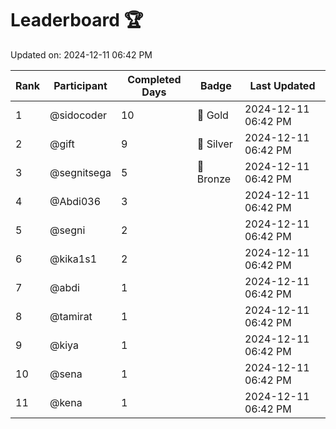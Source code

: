 # Leaderboard 🏆

Updated on: 2024-12-11 06:42 PM

| Rank | Participant       | Completed Days | Badge      | Last Updated         |
|------|-------------------|----------------|------------|----------------------|
| 1    | @sidocoder        | 10             | 🏅 Gold     | 2024-12-11 06:42 PM |
| 2    | @gift             | 9              | 🥈 Silver   | 2024-12-11 06:42 PM |
| 3    | @segnitsega       | 5              | 🥉 Bronze   | 2024-12-11 06:42 PM |
| 4    | @Abdi036          | 3              |            | 2024-12-11 06:42 PM |
| 5    | @segni            | 2              |            | 2024-12-11 06:42 PM |
| 6    | @kika1s1          | 2              |            | 2024-12-11 06:42 PM |
| 7    | @abdi             | 1              |            | 2024-12-11 06:42 PM |
| 8    | @tamirat          | 1              |            | 2024-12-11 06:42 PM |
| 9    | @kiya             | 1              |            | 2024-12-11 06:42 PM |
| 10   | @sena             | 1              |            | 2024-12-11 06:42 PM |
| 11   | @kena             | 1              |            | 2024-12-11 06:42 PM |
